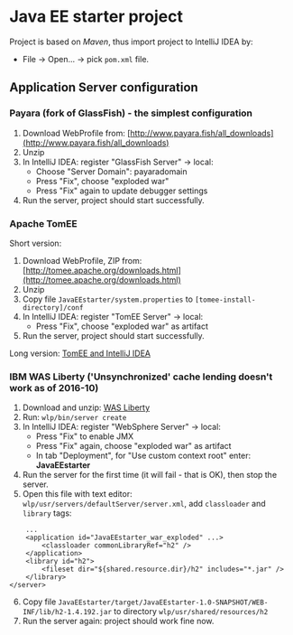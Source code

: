 # Java EE starter project
Project is based on *Maven*, thus import project to IntelliJ IDEA by:
* File -> Open... -> pick `pom.xml` file.

## Application Server configuration

### Payara (fork of GlassFish) - the simplest configuration
1. Download WebProfile from: [http://www.payara.fish/all_downloads](http://www.payara.fish/all_downloads)
2. Unzip
3. In IntelliJ IDEA: register "GlassFish Server" -> local:
    * Choose "Server Domain": payaradomain
    * Press "Fix", choose "exploded war"
    * Press "Fix" again to update debugger settings
4. Run the server, project should start successfully.

### Apache TomEE
Short version:
1. Download WebProfile, ZIP from: [http://tomee.apache.org/downloads.html](http://tomee.apache.org/downloads.html)
2. Unzip
3. Copy file `JavaEEstarter/system.properties` to `[tomee-install-directory]/conf`
4. In IntelliJ IDEA: register "TomEE Server" -> local:
    * Press "Fix", choose "exploded war" as artifact
5. Run the server, project should start successfully.

Long version: [TomEE and IntelliJ IDEA](http://tomee.apache.org/tomee-and-intellij.html)

### IBM WAS Liberty ('Unsynchronized' cache lending doesn't work as of 2016-10)
1. Download and unzip: [WAS Liberty](https://developer.ibm.com/wasdev/downloads/#asset/runtimes-wlp-webProfile7)
2. Run: `wlp/bin/server create`
3. In IntelliJ IDEA: register "WebSphere Server" -> local:
    * Press "Fix" to enable JMX
    * Press "Fix" again, choose "exploded war" as artifact
    * In tab "Deployment", for "Use custom context root" enter: **JavaEEstarter**
4. Run the server for the first time (it will fail - that is OK), then stop the server.
5. Open this file with text editor: `wlp/usr/servers/defaultServer/server.xml`, 
   add `classloader` and `library` tags:
```
    ...
    <application id="JavaEEstarter_war_exploded" ...>
        <classloader commonLibraryRef="h2" />
    </application>
    <library id="h2">
        <fileset dir="${shared.resource.dir}/h2" includes="*.jar" />
    </library>
</server>
```
6. Copy file `JavaEEstarter/target/JavaEEstarter-1.0-SNAPSHOT/WEB-INF/lib/h2-1.4.192.jar`
   to directory `wlp/usr/shared/resources/h2`
7. Run the server again: project should work fine now.